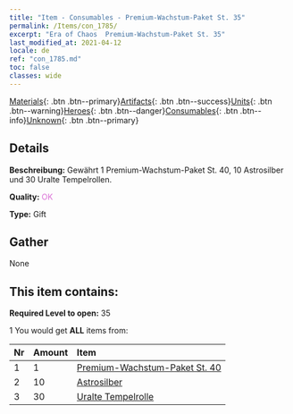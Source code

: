 ```yaml
---
title: "Item - Consumables - Premium-Wachstum-Paket St. 35"
permalink: /Items/con_1785/
excerpt: "Era of Chaos  Premium-Wachstum-Paket St. 35"
last_modified_at: 2021-04-12
locale: de
ref: "con_1785.md"
toc: false
classes: wide
---
```

 [Materials](/de/Items/){: .btn .btn--primary}[Artifacts](/de/Items/Artifacts/){: .btn .btn--success}[Units](/de/Items/Units/){: .btn .btn--warning}[Heroes](/de/Items/Heroes/){: .btn .btn--danger}[Consumables](/de/Items/Consumables/){: .btn .btn--info}[Unknown](/de/Items/Unknown/){: .btn .btn--primary}

## Details
 **Beschreibung:** Gewährt 1 Premium-Wachstum-Paket St. 40, 10 Astrosilber und 30 Uralte Tempelrollen.

 **Quality:** <span style="color: #DA70D6">OK</span>

 **Type:** Gift

## Gather

  None

## This item contains:

 **Required Level to open:** 35

 1 You would get **ALL** items  from:

  | Nr | Amount |     Item    |
  |:---|:-------|:------------|
  | 1 | 1 | [Premium-Wachstum-Paket St. 40](/de/Items/con_1786/) | 
  | 2 | 10 | [Astrosilber](/de/Items/con_969/) | 
  | 3 | 30 | [Uralte Tempelrolle](/de/Items/con_697/) | 
